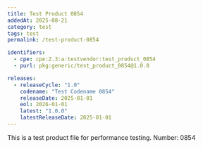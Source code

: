 ```yaml
---
title: Test Product 0854
addedAt: 2025-08-21
category: test
tags: test
permalink: /test-product-0854

identifiers:
  - cpe: cpe:2.3:a:testvendor:test_product_0854
  - purl: pkg:generic/test_product_0854@1.0.0

releases:
  - releaseCycle: "1.0"
    codename: "Test Codename 0854"
    releaseDate: 2025-01-01
    eol: 2026-01-01
    latest: "1.0.0"
    latestReleaseDate: 2025-01-01
---
```


This is a test product file for performance testing. Number: 0854
